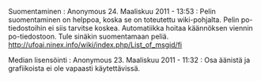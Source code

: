 <!--
Title: UFO:AI
Template: comments
-->

Suomentaminen
:   Anonymous 24. Maaliskuu 2011 - 13:53
:   Pelin suomentaminen on helppoa, koska se on toteutettu wiki-pohjalta. Pelin po-tiedostoihin
    ei siis tarvitse koskea. Automatiikka hoitaa käännöksen viennin po-tiedostoon. Tule sinäkin
    suomentamaan peliä.
    <http://ufoai.ninex.info/wiki/index.php/List_of_msgid/fi>



Median lisensöinti
:   Anonymous 23. Maaliskuu 2011 - 11:32
:   Osa äänistä ja grafiikoista ei ole vapaasti käytettävissä. 